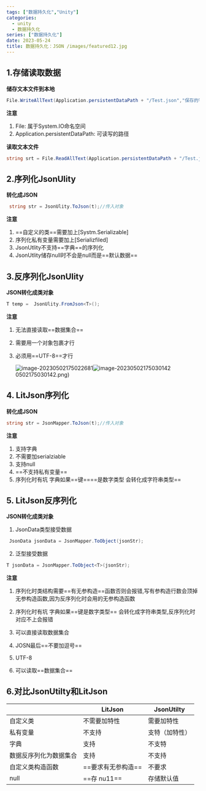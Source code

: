 ```yaml
---
tags: ["数据持久化","Unity"]
categories:
  - unity
  - 数据持久化
series: ["数据持久化"]
date: 2023-05-24
title: 数据持久化：JSON /images/featured12.jpg
---
```

## 1.存储读取数据

**储存文本文件到本地**

```cs
File.WriteAllText(Application.persistentDataPath + "/Test.json","保存的字符串");
```

**注意**
1. File: 属于System.IO命名空间
2. Application.persistentDataPath: 可读写的路径

**读取文本文件**

```cs
string srt = File.ReadAllText(Application.persistentDataPath + "/Test.json")
```

## 2.序列化JsonUlity
**转化成JSON**

```cs
 string str = JsonUlity.ToJson(t);//传入对象
```

**注意**
1.  ==自定义的类==需要加上[Systm.Serializable]
2.  序列化私有变量需要加上[Serializfiled]
3. JsonUtlity不支持==字典==的序列化
4. JsonUtlity储存null时不会是null而是==默认数据==





## 3.反序列化JsonUlity

**JSON转化成类对象**

```cs  
T temp =  JsonUlity.FromJson<T>();
```

**注意**
1. 无法直接读取==数据集合==

2. 需要用一个对象包裹才行

3. 必须用==UTF-8==才行

   ![image-20230502175022681](image-20230502175022681.png)![image-20230502175030142](image-20230502175030142.png)0502175030142.png)

## 4. LitJson序列化

**转化成JSON**

```cs
string str = JsonMapper.ToJson(t);//传入对象
```

**注意**
1. 支持字典
2. 不需要加serialziable
3. 支持null
4. ==不支持私有变量==
5. 序列化时有坑 字典如果==键====是数字类型 会转化成字符串类型==

## 5. LitJson反序列化

**JSON转化成类对象**

1. JsonData类型接受数据

```cs
 JsonData jsonData = JsonMapper.ToObject(jsonStr); 
```
2. 泛型接受数据

```cs
T jsonData = JsonMapper.ToObject<T>(jsonStr);
```

**注意**

1. 序列化时类结构需要==有无参构造==函数否则会报错,写有参构造行数会顶掉无参构造函数,因为反序列化时会用的无参构造函数
2. 序列化时有坑 字典如果==键是数字类型== 会转化成字符串类型,反序列化时对应不上会报错

3. 可以直接读取数据集合
4. JOSN最后==不要加逗号==
5. UTF-8
6. 可以读取==数据集合==

## 6.对比JsonUtilty和LitJson

|             | LitJson     | JsonUtilty |
| ----------- | ----------- | ---------- |
| 自定义类        | 不需要加特性      | 需要加特性      |
| 私有变量        | 不支持         | 支特（加特性）    |
| 字典          | 支持          | 不支特        |
| 数据反序列化为数据集合 | 支持          | 不支持        |
| 自定义类构造函数    | ==要求有无参构造== | 不要求        |
| null        | ==存 nu11==  | 存储默认值      |

